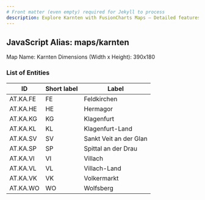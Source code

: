 ```yaml
---
# Front matter (even empty) required for Jekyll to process
description: Explore Karnten with FusionCharts Maps – Detailed features for seamless integration. Try now & enhance your data visualization today! 
---
```


## JavaScript Alias: maps/karnten

Map Name: Karnten
Dimensions (Width x Height): 390x180





### List of Entities

ID | Short label | Label
---|---|---|
AT.KA.FE|FE|Feldkirchen
AT.KA.HE|HE|Hermagor
AT.KA.KG|KG|Klagenfurt
AT.KA.KL|KL|Klagenfurt-Land
AT.KA.SV|SV|Sankt Veit an der Glan
AT.KA.SP|SP|Spittal an der Drau
AT.KA.VI|VI|Villach
AT.KA.VL|VL|Villach-Land
AT.KA.VK|VK|Volkermarkt
AT.KA.WO|WO|Wolfsberg

